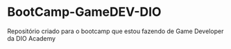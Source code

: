 # BootCamp-GameDEV-DIO
Repositório criado para o bootcamp que estou fazendo de Game Developer da DIO Academy
